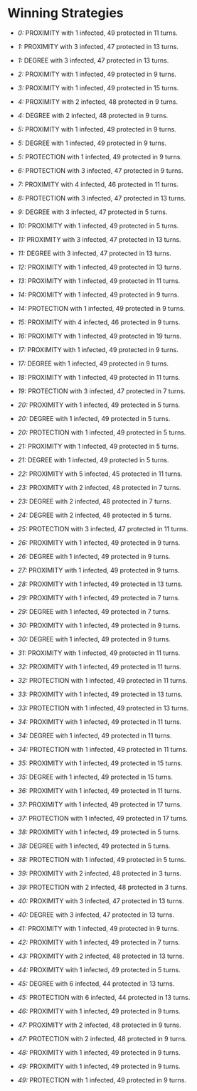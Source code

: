 # Winning Strategies

* _0:_ PROXIMITY with 1 infected, 49 protected in 11 turns.


* _1:_ PROXIMITY with 3 infected, 47 protected in 13 turns.


* _1:_ DEGREE with 3 infected, 47 protected in 13 turns.


* _2:_ PROXIMITY with 1 infected, 49 protected in 9 turns.


* _3:_ PROXIMITY with 1 infected, 49 protected in 15 turns.


* _4:_ PROXIMITY with 2 infected, 48 protected in 9 turns.


* _4:_ DEGREE with 2 infected, 48 protected in 9 turns.


* _5:_ PROXIMITY with 1 infected, 49 protected in 9 turns.


* _5:_ DEGREE with 1 infected, 49 protected in 9 turns.


* _5:_ PROTECTION with 1 infected, 49 protected in 9 turns.


* _6:_ PROTECTION with 3 infected, 47 protected in 9 turns.


* _7:_ PROXIMITY with 4 infected, 46 protected in 11 turns.


* _8:_ PROTECTION with 3 infected, 47 protected in 13 turns.


* _9:_ DEGREE with 3 infected, 47 protected in 5 turns.


* _10:_ PROXIMITY with 1 infected, 49 protected in 5 turns.


* _11:_ PROXIMITY with 3 infected, 47 protected in 13 turns.


* _11:_ DEGREE with 3 infected, 47 protected in 13 turns.


* _12:_ PROXIMITY with 1 infected, 49 protected in 13 turns.


* _13:_ PROXIMITY with 1 infected, 49 protected in 11 turns.


* _14:_ PROXIMITY with 1 infected, 49 protected in 9 turns.


* _14:_ PROTECTION with 1 infected, 49 protected in 9 turns.


* _15:_ PROXIMITY with 4 infected, 46 protected in 9 turns.


* _16:_ PROXIMITY with 1 infected, 49 protected in 19 turns.


* _17:_ PROXIMITY with 1 infected, 49 protected in 9 turns.


* _17:_ DEGREE with 1 infected, 49 protected in 9 turns.


* _18:_ PROXIMITY with 1 infected, 49 protected in 11 turns.


* _19:_ PROTECTION with 3 infected, 47 protected in 7 turns.


* _20:_ PROXIMITY with 1 infected, 49 protected in 5 turns.


* _20:_ DEGREE with 1 infected, 49 protected in 5 turns.


* _20:_ PROTECTION with 1 infected, 49 protected in 5 turns.


* _21:_ PROXIMITY with 1 infected, 49 protected in 5 turns.


* _21:_ DEGREE with 1 infected, 49 protected in 5 turns.


* _22:_ PROXIMITY with 5 infected, 45 protected in 11 turns.


* _23:_ PROXIMITY with 2 infected, 48 protected in 7 turns.


* _23:_ DEGREE with 2 infected, 48 protected in 7 turns.


* _24:_ DEGREE with 2 infected, 48 protected in 5 turns.


* _25:_ PROTECTION with 3 infected, 47 protected in 11 turns.


* _26:_ PROXIMITY with 1 infected, 49 protected in 9 turns.


* _26:_ DEGREE with 1 infected, 49 protected in 9 turns.


* _27:_ PROXIMITY with 1 infected, 49 protected in 9 turns.


* _28:_ PROXIMITY with 1 infected, 49 protected in 13 turns.


* _29:_ PROXIMITY with 1 infected, 49 protected in 7 turns.


* _29:_ DEGREE with 1 infected, 49 protected in 7 turns.


* _30:_ PROXIMITY with 1 infected, 49 protected in 9 turns.


* _30:_ DEGREE with 1 infected, 49 protected in 9 turns.


* _31:_ PROXIMITY with 1 infected, 49 protected in 11 turns.


* _32:_ PROXIMITY with 1 infected, 49 protected in 11 turns.


* _32:_ PROTECTION with 1 infected, 49 protected in 11 turns.


* _33:_ PROXIMITY with 1 infected, 49 protected in 13 turns.


* _33:_ PROTECTION with 1 infected, 49 protected in 13 turns.


* _34:_ PROXIMITY with 1 infected, 49 protected in 11 turns.


* _34:_ DEGREE with 1 infected, 49 protected in 11 turns.


* _34:_ PROTECTION with 1 infected, 49 protected in 11 turns.


* _35:_ PROXIMITY with 1 infected, 49 protected in 15 turns.


* _35:_ DEGREE with 1 infected, 49 protected in 15 turns.


* _36:_ PROXIMITY with 1 infected, 49 protected in 11 turns.


* _37:_ PROXIMITY with 1 infected, 49 protected in 17 turns.


* _37:_ PROTECTION with 1 infected, 49 protected in 17 turns.


* _38:_ PROXIMITY with 1 infected, 49 protected in 5 turns.


* _38:_ DEGREE with 1 infected, 49 protected in 5 turns.


* _38:_ PROTECTION with 1 infected, 49 protected in 5 turns.


* _39:_ PROXIMITY with 2 infected, 48 protected in 3 turns.


* _39:_ PROTECTION with 2 infected, 48 protected in 3 turns.


* _40:_ PROXIMITY with 3 infected, 47 protected in 13 turns.


* _40:_ DEGREE with 3 infected, 47 protected in 13 turns.


* _41:_ PROXIMITY with 1 infected, 49 protected in 9 turns.


* _42:_ PROXIMITY with 1 infected, 49 protected in 7 turns.


* _43:_ PROXIMITY with 2 infected, 48 protected in 13 turns.


* _44:_ PROXIMITY with 1 infected, 49 protected in 5 turns.


* _45:_ DEGREE with 6 infected, 44 protected in 13 turns.


* _45:_ PROTECTION with 6 infected, 44 protected in 13 turns.


* _46:_ PROXIMITY with 1 infected, 49 protected in 9 turns.


* _47:_ PROXIMITY with 2 infected, 48 protected in 9 turns.


* _47:_ PROTECTION with 2 infected, 48 protected in 9 turns.


* _48:_ PROXIMITY with 1 infected, 49 protected in 9 turns.


* _49:_ PROXIMITY with 1 infected, 49 protected in 9 turns.


* _49:_ PROTECTION with 1 infected, 49 protected in 9 turns.


